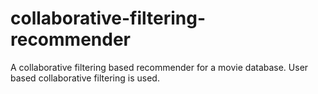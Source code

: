 # collaborative-filtering-recommender
A collaborative filtering based recommender for a movie database.  User based collaborative filtering is used.
